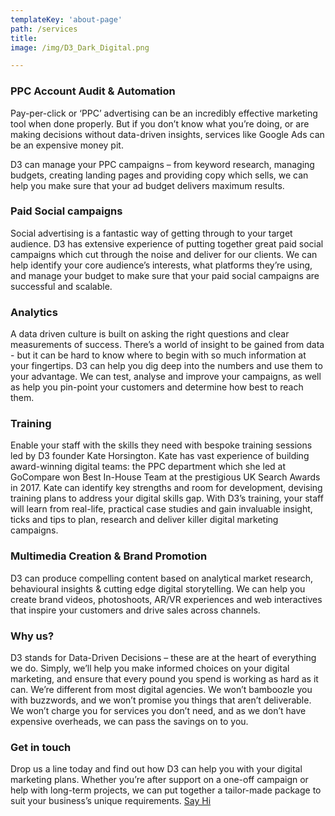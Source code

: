 ```yaml
---
templateKey: 'about-page'
path: /services
title: 
image: /img/D3_Dark_Digital.png

---
```

### PPC Account Audit & Automation

Pay-per-click or ‘PPC’ advertising can be an incredibly effective marketing tool when done properly.
But if you don’t know what you’re doing, or are making decisions without data-driven insights,
services like Google Ads can be an expensive money pit.

D3 can manage your PPC campaigns – from keyword research, managing budgets, creating landing
pages and providing copy which sells, we can help you make sure that your ad budget delivers
maximum results.

### Paid Social campaigns
Social advertising is a fantastic way of getting through to your target audience. D3 has extensive
experience of putting together great paid social campaigns which cut through the noise and deliver
for our clients. We can help identify your core audience’s interests, what platforms they’re using,
and manage your budget to make sure that your paid social campaigns are successful and scalable.

### Analytics
A data driven culture is built on asking the right questions and clear measurements of success.
There’s a world of insight to be gained from data - but it can be hard to know where to begin with so
much information at your fingertips. D3 can help you dig deep into the numbers and use them to
your advantage. We can test, analyse and improve your campaigns, as well as help you pin-point
your customers and determine how best to reach them.

### Training
Enable your staff with the skills they need with bespoke training sessions led by D3 founder Kate
Horsington.
Kate has vast experience of building award-winning digital teams: the PPC department which she led
at GoCompare won Best In-House Team at the prestigious UK Search Awards in 2017. Kate can
identify key strengths and room for development, devising training plans to address your digital skills
gap.
With D3’s training, your staff will learn from real-life, practical case studies and gain invaluable
insight, ticks and tips to plan, research and deliver killer digital marketing campaigns. 

### Multimedia Creation & Brand Promotion
 D3 can produce compelling content based on analytical market research, behavioural insights & cutting edge digital storytelling.
 We can help you create brand videos, photoshoots, AR/VR experiences and web interactives that inspire your customers and drive sales across channels.


### Why us?
D3 stands for Data-Driven Decisions – these are at the heart of everything we do. Simply, we’ll help
you make informed choices on your digital marketing, and ensure that every pound you spend is
working as hard as it can.
We’re different from most digital agencies. We won’t bamboozle you with buzzwords, and we won’t
promise you things that aren’t deliverable. We won’t charge you for services you don’t need, and as
we don’t have expensive overheads, we can pass the savings on to you.

### Get in touch
Drop us a line today and find out how D3 can help you with your digital marketing plans. Whether
you’re after support on a one-off campaign or help with long-term projects, we can put together a
tailor-made package to suit your business’s unique requirements. <a href="./contact">Say Hi</a>
